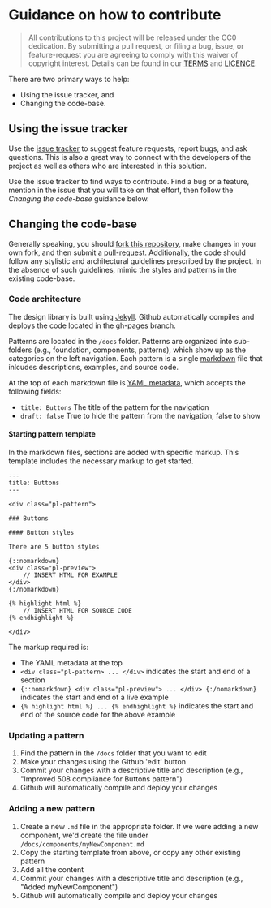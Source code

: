 # Guidance on how to contribute

> All contributions to this project will be released under the CC0
> dedication. By submitting a pull request, or filing a bug, issue, or 
> feature-request you are agreeing to comply with this waiver of copyright interest.
> Details can be found in our [TERMS](TERMS.md) and [LICENCE](LICENSE).

There are two primary ways to help: 
 - Using the issue tracker, and 
 - Changing the code-base.

## Using the issue tracker

Use the [issue tracker](https://github.com/USPTO/designpatterns/issues) to suggest 
feature requests, report bugs, and ask questions. This is also a great way to connect 
with the developers of the project as well as others who are interested in this solution.  

Use the issue tracker to find ways to contribute. Find a bug or a feature, mention in
the issue that you will take on that effort, then follow the _Changing the code-base_ 
guidance below.


## Changing the code-base

Generally speaking, you should [fork this repository](https://help.github.com/articles/fork-a-repo/), 
make changes in your own fork, and then submit a 
[pull-request](https://help.github.com/articles/using-pull-requests/). Additionally, the 
code should follow any stylistic and architectural guidelines prescribed by the project. 
In the absence of such guidelines, mimic the styles and patterns in the existing 
code-base.

### Code architecture

The design library is built using [Jekyll](https://help.github.com/articles/using-jekyll-with-pages/). Github automatically compiles and deploys the code located in the gh-pages branch.

Patterns are located in the `/docs` folder. Patterns are organized into sub-folders (e.g., foundation, components, patterns),
which show up as the categories on the left navigation. Each pattern is a single [markdown](https://guides.github.com/features/mastering-markdown/) file that inlcudes descriptions, examples, and source code.

At the top of each markdown file is [YAML metadata](http://jekyllrb.com/docs/frontmatter/), which accepts the following fields:
- `title: Buttons` The title of the pattern for the navigation
- `draft: false` True to hide the pattern from the navigation, false to show

#### Starting pattern template
In the markdown files, sections are added with specific markup.  This template includes the necessary markup to get started.
```
---
title: Buttons
---

<div class="pl-pattern">

### Buttons

#### Button styles

There are 5 button styles

{::nomarkdown}
<div class="pl-preview">
    // INSERT HTML FOR EXAMPLE
</div>
{:/nomarkdown}

{% highlight html %}
    // INSERT HTML FOR SOURCE CODE
{% endhighlight %}

</div>
```

The markup required is:
- The YAML metadata at the top
- `<div class="pl-pattern> ... </div>` indicates the start and end of a section
- `{::nomarkdown} <div class="pl-preview"> ... </div> {:/nomarkdown}` indicates the start and end of a live example
- `{% highlight html %} ... {% endhighlight %}` indicates the start and end of the source code for the above example


### Updating a pattern

1. Find the pattern in the `/docs` folder that you want to edit
2. Make your changes using the Github 'edit' button
3. Commit your changes with a descriptive title and description (e.g., "Improved 508 compliance for Buttons pattern")
4. Github will automatically compile and deploy your changes


### Adding a new pattern

1. Create a new `.md` file in the appropriate folder. If we were adding a new component, we'd create the file under `/docs/components/myNewComponent.md`
2. Copy the starting template from above, or copy any other existing pattern
3. Add all the content
4. Commit your changes with a descriptive title and description (e.g., "Added myNewComponent")
5. Github will automatically compile and deploy your changes
